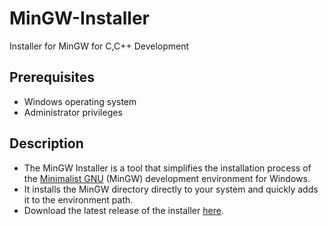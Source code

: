 # MinGW-Installer

Installer for MinGW for C,C++ Development

## Prerequisites
- Windows operating system
- Administrator privileges

## Description

- The MinGW Installer is a tool that simplifies the installation process of the [Minimalist GNU](https://sourceforge.net/projects/mingw/) (MinGW) development environment for Windows.
- It installs the MinGW directory directly to your system and quickly adds it to the environment path.
- Download the latest release of the installer [here](https://github.com/bharathajjarapu/MinGW-Installer/releases).

